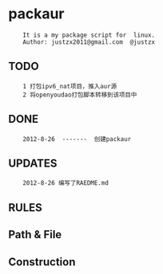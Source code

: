 # packaur

        It is a my package script for  linux.
        Author: justzx2011@gmail.com  @justzx
TODO
--------------
        1 打包ipv6_nat项目，推入aur源
        2 将openyoudao打包脚本转移到该项目中
DONE
-----  
        2012-8-26  -------  创建packaur
UPDATES
--------------
        2012-8-26 编写了RAEDME.md
RULES
----

Path & File
----

Construction
----
